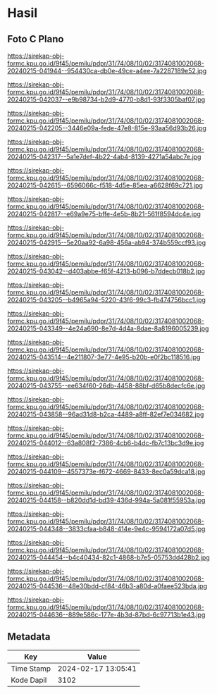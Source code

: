 # Hasil

## Foto C Plano

https://sirekap-obj-formc.kpu.go.id/9f45/pemilu/pdpr/31/74/08/10/02/3174081002068-20240215-041944--954430ca-db0e-49ce-a4ee-7a2287189e52.jpg

https://sirekap-obj-formc.kpu.go.id/9f45/pemilu/pdpr/31/74/08/10/02/3174081002068-20240215-042037--e9b98734-b2d9-4770-b8d1-93f3305baf07.jpg

https://sirekap-obj-formc.kpu.go.id/9f45/pemilu/pdpr/31/74/08/10/02/3174081002068-20240215-042205--3446e09a-fede-47e8-815e-93aa56d93b26.jpg

https://sirekap-obj-formc.kpu.go.id/9f45/pemilu/pdpr/31/74/08/10/02/3174081002068-20240215-042317--5a1e7def-4b22-4ab4-8139-4271a54abc7e.jpg

https://sirekap-obj-formc.kpu.go.id/9f45/pemilu/pdpr/31/74/08/10/02/3174081002068-20240215-042615--6596066c-f518-4d5e-85ea-a6628f69c721.jpg

https://sirekap-obj-formc.kpu.go.id/9f45/pemilu/pdpr/31/74/08/10/02/3174081002068-20240215-042817--e69a9e75-bffe-4e5b-8b21-561f8594dc4e.jpg

https://sirekap-obj-formc.kpu.go.id/9f45/pemilu/pdpr/31/74/08/10/02/3174081002068-20240215-042915--5e20aa92-6a98-456a-ab94-374b559ccf93.jpg

https://sirekap-obj-formc.kpu.go.id/9f45/pemilu/pdpr/31/74/08/10/02/3174081002068-20240215-043042--d403abbe-f65f-4213-b096-b7ddecb018b2.jpg

https://sirekap-obj-formc.kpu.go.id/9f45/pemilu/pdpr/31/74/08/10/02/3174081002068-20240215-043205--b4965a94-5220-43f6-99c3-fb474756bcc1.jpg

https://sirekap-obj-formc.kpu.go.id/9f45/pemilu/pdpr/31/74/08/10/02/3174081002068-20240215-043349--4e24a690-8e7d-4d4a-8dae-8a8196005239.jpg

https://sirekap-obj-formc.kpu.go.id/9f45/pemilu/pdpr/31/74/08/10/02/3174081002068-20240215-043514--4e211807-3e77-4e95-b20b-e0f2bc118516.jpg

https://sirekap-obj-formc.kpu.go.id/9f45/pemilu/pdpr/31/74/08/10/02/3174081002068-20240215-043755--ee634f60-26db-4458-88bf-d65b8decfc6e.jpg

https://sirekap-obj-formc.kpu.go.id/9f45/pemilu/pdpr/31/74/08/10/02/3174081002068-20240215-043858--96ad31d8-b2ca-4489-a8ff-82ef7e034682.jpg

https://sirekap-obj-formc.kpu.go.id/9f45/pemilu/pdpr/31/74/08/10/02/3174081002068-20240215-044012--63a808f2-7386-4cb6-b4dc-fb7c13bc3d9e.jpg

https://sirekap-obj-formc.kpu.go.id/9f45/pemilu/pdpr/31/74/08/10/02/3174081002068-20240215-044109--4557373e-f672-4669-8433-8ec0a59dca18.jpg

https://sirekap-obj-formc.kpu.go.id/9f45/pemilu/pdpr/31/74/08/10/02/3174081002068-20240215-044158--b820dd1d-bd39-436d-994a-5a081f55953a.jpg

https://sirekap-obj-formc.kpu.go.id/9f45/pemilu/pdpr/31/74/08/10/02/3174081002068-20240215-044348--3833cfaa-b848-414e-9e4c-9594172a07d5.jpg

https://sirekap-obj-formc.kpu.go.id/9f45/pemilu/pdpr/31/74/08/10/02/3174081002068-20240215-044454--b4c40434-82c1-4868-b7e5-05753dd428b2.jpg

https://sirekap-obj-formc.kpu.go.id/9f45/pemilu/pdpr/31/74/08/10/02/3174081002068-20240215-044536--48e30bdd-cf84-46b3-a80d-a0faee523bda.jpg

https://sirekap-obj-formc.kpu.go.id/9f45/pemilu/pdpr/31/74/08/10/02/3174081002068-20240215-044636--889e586c-177e-4b3d-87bd-6c97713b1e43.jpg


## Metadata

| Key        | Value               |
| ---------- | ------------------- |
| Time Stamp | 2024-02-17 13:05:41 |
| Kode Dapil | 3102                |




